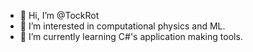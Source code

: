 - 👋 Hi, I’m @TockRot
- 👀 I’m interested in computational physics and ML.
- 🌱 I’m currently learning C#'s application making tools.

<!---
TockRot/TockRot is a ✨ special ✨ repository because its `README.md` (this file) appears on your GitHub profile.
You can click the Preview link to take a look at your changes.
--->
